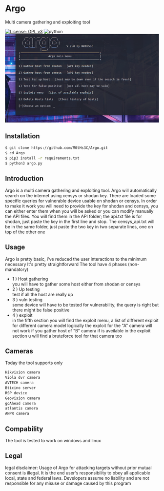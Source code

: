 # Argo
Multi camera gathering and exploiting tool


[![License: GPL v3](https://img.shields.io/badge/License-GPLv3-blue.svg)](https://www.gnu.org/licenses/gpl-3.0) ![python](https://img.shields.io/badge/python-3.7-green.svg)
![Alt_text](https://github.com/M0tHs3C/Argo/blob/master/fotoArgo/argov2.png?raw=true "Title")
## Installation
```bash
$ git clone https://github.com/M0tHs3C/Argo.git
$ cd Argo
$ pip3 install -r requirements.txt
$ python3 argo.py
```
## Introduction
Argo is a multi camera gathering and exploiting tool.
Argo will automatically search on the internet using censys or shodan key.
There are loaded some specific queries for vulnerable device usable on shodan or censys.
In order to make it work you will need to provide the key for shodan and censys, you can either enter them when you will be asked or you can modify manually the API files.
You will find them in the API folder; the api.txt file is for shodan, just paste the key in the first line and stop.
The censys_api.txt will be in the same folder, just paste the two key in two separate lines, one on top of the other one
## Usage
Argo is pretty basic, i've reduced the user interactions to the minimum necessary
It's pretty straightforward
The tool have 4 phases (non-mandatory)
* 1 ) Host gathering<br/>
    you will have to gather some host either from shodan or censys
* 2 ) Up testing<br/>
    test if all the host are really up
* 3 ) vuln testing<br/>
    some device will have to be tested for vulnerability, the query is right but there might be false positive
* 4 ) exploit<br/>
   in the fifth section you will find the exploit menu, a list of different exploit for different camera model
   logically the exploit for the "A" camera will not work if you gather host of "B" camera
   if is aveilable in the exploit section u will find a bruteforce tool for that camera too
## Cameras
Today the tool supports only
```bash
Hikvision camera
Viola dvr camera
AVTECH camera
Bticino server
RSP device
Geovision camera
goAhead camera
atlantis camera
ANPR camera
```
## Compability
The tool is tested to work on windows and linux


## Legal
legal disclaimer: Usage of Argo for attacking targets without prior mutual consent is illegal. It is the end user's responsibility to obey all applicable local, state and federal laws. Developers assume no liability and are not responsible for any misuse or damage caused by this program

